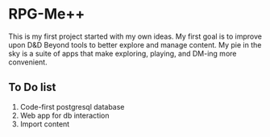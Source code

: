 # RPG-Me++

This is my first project started with my own ideas. My first goal is to improve upon D&D Beyond tools to better explore and manage content. My pie in the sky is a suite of apps that make exploring, playing, and DM-ing more convenient.


## To Do list
1) Code-first postgresql database
2) Web app for db interaction
3) Import content
